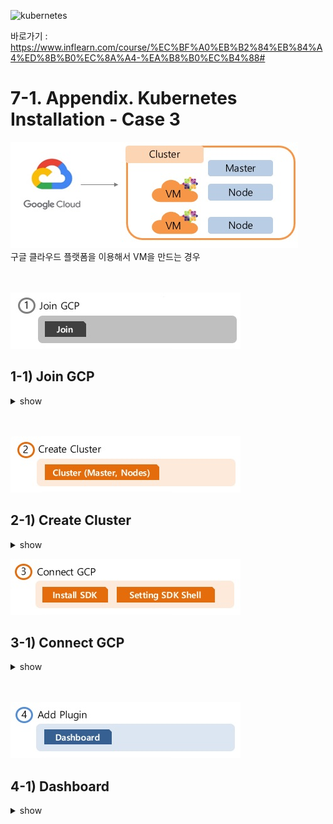 
![kubernetes](https://github.com/taemin77/k8s-examples/blob/master/github.JPG)

바로가기 : 
<https://www.inflearn.com/course/%EC%BF%A0%EB%B2%84%EB%84%A4%ED%8B%B0%EC%8A%A4-%EA%B8%B0%EC%B4%88#>

# 7-1. Appendix. Kubernetes Installation - Case 3

![install-case3](./images/install-case3-n.jpg)
<br/>
구글 클라우드 플랫폼을 이용해서 VM을 만드는 경우
<br/>
<br/>
<br/>


![install-10](./images/install-10.jpg)


## 1-1) Join GCP

<details><summary>show</summary>
<p>


### 1-1-1) Join

아래 사이트에 들어가서 상단에 [무료로 시작하기] 버튼 클릭
<br/>
>https://cloud.google.com/

<br/>

```sh
1) Country : South Korea
2) Terms of Service : 체크 후 [CONTINUE]
3) 이름 및 주소 확인 후 Payment method 입력
```
</p>
</details>

<br/>
<br/>

![install-11](./images/install-11.jpg)


## 2-1) Create Cluster

<details><summary>show</summary>
<p>



### 2-1-1) Cluster 생성

Kubernetes Engine > Clusters > [CREATE CLUSTER] 클릭

```sh
1. Name : k8s-cluster
2. Location Type : Zonal
3. Zone : asia-east1-a 부터 asia-east2-c 중 하나 선택
4. Master Version : 1.14.8-gke.2
5. Node pools > default-pool > Number of nodes : 2
6. Machine type : n1-standard-2 (2 vCPU, 7.5GB memory)
7. [Create] 클릭
```

</p>
</details>

![install-12](./images/install-12.jpg)

## 3-1) Connect GCP

<details><summary>show</summary>
<p>
 
 
### 3-1-1) Install SDK 
아래 URL에서 Windows용 GCP SDK 설치
<br/>

>https://cloud.google.com/sdk/docs/quickstart-windows

<br/>

다른 운영체제에서는 아래 내용 참조
<br/>

>https://cloud.google.com/sdk

```sh
1. [Google Cloud SDK 설치 프로그램] 다운로드
2. Next > Next 를 통해 설치 후 마지막에 4가지 체크항목 모두 선택 후 [Finish]
```
<br/>


## 3-2) Setting SDK Shell

### 3-2-1) Install SDK 
바탕화면에 설치된 [Google Cloud SDK Shell] 실행하면 아래 내용을 물어봅니다.

```sh
1. Choose Account : 1 (자신의 google id 선택)
2. Pic cloud project : 2 (자신의 Project 선택, GCP > Home > Dashboard > Project info > Project ID 에서 확인 가능)
3. Configure Region/Zone : Y, 46 (자신의 zone 선택, asia-east2-c 기준 46)
```

<br/>


### 3-2-2) gcloud 업그레이드 및 kubectl 설치

```sh
gcloud components update
```

```sh
gcloud components install kubectl
```

<br/>
GCP > Kubernetes Engine > Clusters > k8s-cluster 리스트에 [Connect] 버튼 클릭하여 나오는 팝업에서 아래 내용 복사
<br/>

`gcloud container clusters get-credentials k8s-cluster --zone asia-east2-c --project turnkey-conduit-258023`

<br/>

Local GCP Shell에 붙여 놓기를 한 후 아래 Node 조회 명령어로 

```sh
kubectl get nodes
```



</p>
</details>

<br/>
<br/>


![install-13](./images/install-13.jpg)

## 4-1) Dashboard

<details><summary>show</summary>
<p>

### 4-1-1) Dashboard 설치 

해당 설정은 교육목적으로 권한 설정을 모두 해제하는 방법이기 때문에 프로젝트에서 사용하실때는 이점 유의바래요
<br/>
>https://github.com/kubernetes/dashboard


```sh
kubectl apply -f https://raw.githubusercontent.com/kubernetes/dashboard/v1.10.1/src/deploy/recommended/kubernetes-dashboard.yaml
```


### 4-1-2) 권한 해지 설정 

접속시 인증 Skip 설정
<br/>
아래 명령을 통해 수정 모드로 들어가서

```sh
kubectl -n kube-system edit deployments.apps kubernetes-dashboard
```

 아래 내용 찾아서 `--enable-skip-login` 추가 

```sh
-------------------------------
    spec:
      containers:
      - args:
        - --auto-generate-certificates
        - --enable-skip-login
-------------------------------
```

Dashboard의 Admin권한 부여 파일 만들기

```sh
echo apiVersion: rbac.authorization.k8s.io/v1beta1>> d-role.yaml&& echo kind: ClusterRoleBinding>> d-role.yaml&& echo metadata:>> d-role.yaml&& echo   name: kubernetes-dashboard>> d-role.yaml&& echo   labels:>> d-role.yaml&& echo     k8s-app: kubernetes-dashboard>> d-role.yaml&& echo roleRef:>> d-role.yaml&& echo   apiGroup: rbac.authorization.k8s.io>> d-role.yaml&& echo   kind: ClusterRole>> d-role.yaml&& echo   name: cluster-admin>> d-role.yaml&& echo subjects:>> d-role.yaml&& echo - kind: ServiceAccount>> d-role.yaml&& echo   name: kubernetes-dashboard>> d-role.yaml&& echo   namespace: kube-system>> d-role.yaml
```

적용하기
```sh
kubectl apply -f d-role.yaml
```

### 4-1-3) proxy 띄우기	

```sh
kubectl proxy
```

### 4-1-4) 접속 URL 

```sh
http://127.0.0.1:8001/api/v1/namespaces/kube-system/services/https:kubernetes-dashboard:/proxy/.
```


</p>
</details>


